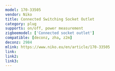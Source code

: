 ```yaml
---
model: 170-33505
vendor: Niko 
title: Connected Switching Socket Outlet
category: plug
supports: on/off, power measurement
zigbeemodel: ['Connected socket outlet']
compatible: [deconz, zha, z2m]
deconz: 2984
mlink: https://www.niko.eu/en/article/170-33505
link: 
link2: 
link3: 
---
```

